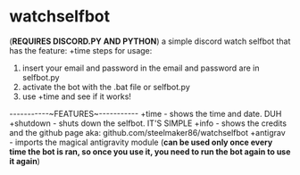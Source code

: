 # watchselfbot
(**REQUIRES DISCORD.PY AND PYTHON**)
a simple discord watch selfbot that has the feature: +time
steps for usage: 
1. insert your email and password in the email and password are in selfbot.py
2. activate the bot with the .bat file or selfbot.py
3. use +time and see if it works!

-----------~FEATURES~-----------
+time - shows the time and date. DUH
+shutdown - shuts down the selfbot. IT'S SIMPLE
+info - shows the credits and the github page aka: github.com/steelmaker86/watchselfbot
+antigrav - imports the magical antigravity module (**can be used only once every time the bot is ran, so once you use it,  you need to run the bot again to use it again**)
